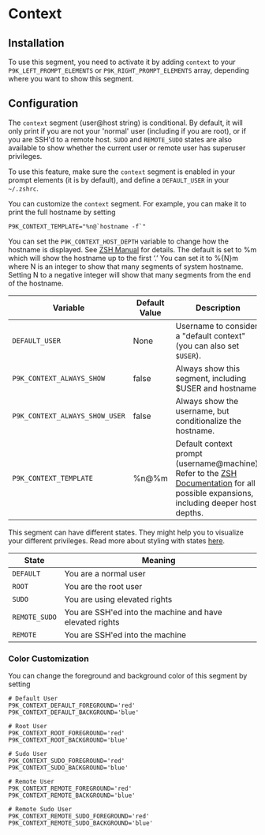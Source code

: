 # Context

## Installation

To use this segment, you need to activate it by adding `context` to your
`P9K_LEFT_PROMPT_ELEMENTS` or `P9K_RIGHT_PROMPT_ELEMENTS` array, depending
where you want to show this segment.

## Configuration

The `context` segment (user@host string) is conditional. By default, it will
only print if you are not your 'normal' user (including if you are root), or if
you are SSH'd to a remote host. `SUDO` and `REMOTE_SUDO` states are also available to show whether the current user or remote user has superuser privileges.

To use this feature, make sure the `context` segment is enabled in your prompt
elements (it is by default), and define a `DEFAULT_USER` in your `~/.zshrc`.

You can customize the `context` segment. For example, you can make it to print the
full hostname by setting

```
P9K_CONTEXT_TEMPLATE="%n@`hostname -f`"
```

You can set the `P9K_CONTEXT_HOST_DEPTH` variable to change how the
hostname is displayed. See [ZSH Manual](http://zsh.sourceforge.net/Doc/Release/Prompt-Expansion.html#Login-information)
for details. The default is set to %m which will show the hostname up to the first ‘.’
You can set it to %{N}m where N is an integer to show that many segments of system
hostname. Setting N to a negative integer will show that many segments from the
end of the hostname.

| Variable | Default Value | Description |
|----------|---------------|-------------|
|`DEFAULT_USER`|None|Username to consider a "default context" (you can also set `$USER`).|
|`P9K_CONTEXT_ALWAYS_SHOW`|false|Always show this segment, including $USER and hostname.|
|`P9K_CONTEXT_ALWAYS_SHOW_USER`|false|Always show the username, but conditionalize the hostname.|
|`P9K_CONTEXT_TEMPLATE`|%n@%m|Default context prompt (username@machine). Refer to the [ZSH Documentation](http://zsh.sourceforge.net/Doc/Release/Prompt-Expansion.html) for all possible expansions, including deeper host depths.|

This segment can have different states. They might help you to visualize your
different privileges. Read more about styling with states [here](https://github.com/bhilburn/powerlevel9k/wiki/Stylizing-Your-Prompt#special-segment-colors).

| State         | Meaning                                                  |
|---------------|----------------------------------------------------------|
| `DEFAULT`     | You are a normal user                                    |
| `ROOT`        | You are the root user                                    |
| `SUDO`        | You are using elevated rights                            |
| `REMOTE_SUDO` | You are SSH'ed into the machine and have elevated rights |
| `REMOTE`      | You are SSH'ed into the machine                          |

### Color Customization

You can change the foreground and background color of this segment by setting
```
# Default User
P9K_CONTEXT_DEFAULT_FOREGROUND='red'
P9K_CONTEXT_DEFAULT_BACKGROUND='blue'

# Root User
P9K_CONTEXT_ROOT_FOREGROUND='red'
P9K_CONTEXT_ROOT_BACKGROUND='blue'

# Sudo User
P9K_CONTEXT_SUDO_FOREGROUND='red'
P9K_CONTEXT_SUDO_BACKGROUND='blue'

# Remote User
P9K_CONTEXT_REMOTE_FOREGROUND='red'
P9K_CONTEXT_REMOTE_BACKGROUND='blue'

# Remote Sudo User
P9K_CONTEXT_REMOTE_SUDO_FOREGROUND='red'
P9K_CONTEXT_REMOTE_SUDO_BACKGROUND='blue'
```